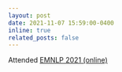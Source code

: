 ```yaml
---
layout: post
date: 2021-11-07 15:59:00-0400
inline: true
related_posts: false
---
```


Attended <a href="https://2021.emnlp.org/">EMNLP 2021 (online)</a>